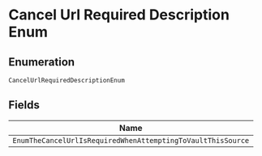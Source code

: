 
# Cancel Url Required Description Enum

## Enumeration

`CancelUrlRequiredDescriptionEnum`

## Fields

| Name |
|  --- |
| `EnumTheCancelUrlIsRequiredWhenAttemptingToVaultThisSource` |

